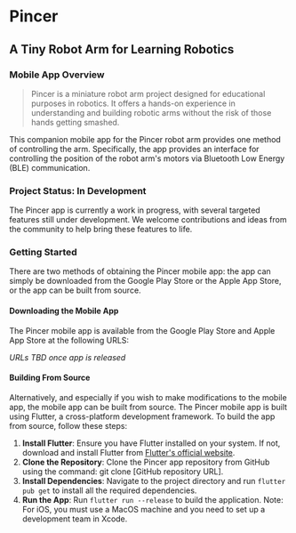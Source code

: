# Pincer

## A Tiny Robot Arm for Learning Robotics

### Mobile App Overview

> Pincer is a miniature robot arm project designed for educational purposes in robotics. It offers a
> hands-on experience in understanding and building robotic arms without the risk of those hands
> getting smashed.

This companion mobile app for the Pincer robot arm provides one method of controlling the arm.
Specifically, the app provides an interface for controlling the position of the robot arm's
motors via Bluetooth Low Energy (BLE) communication.

### Project Status: In Development

The Pincer app is currently a work in progress, with several targeted features still under
development. We welcome contributions and ideas from the community to help bring these features to
life.

### Getting Started

There are two methods of obtaining the Pincer mobile app: the app can simply be downloaded from the
Google Play Store or the Apple App Store, or the app can be built from source.

#### Downloading the Mobile App

The Pincer mobile app is available from the Google Play Store and Apple App Store at the following
URLS:

*URLs TBD once app is released*

#### Building From Source

Alternatively, and especially if you wish to make modifications to the mobile app, the mobile app
can be built from source. The Pincer mobile app is built using Flutter, a cross-platform development
framework. To build the app from source, follow these steps:

1. **Install Flutter**: Ensure you have Flutter installed on your system. If not, download and
   install Flutter from [Flutter's official website](https://docs.flutter.dev/get-started/install).
2. **Clone the Repository**: Clone the Pincer app repository from GitHub using the command: git
   clone [GitHub repository URL].
3. **Install Dependencies**: Navigate to the project directory and run ```flutter pub get``` to
   install all the required dependencies.
4. **Run the App**: Run ```flutter run --release``` to build the application. Note: For iOS, you
   must use a MacOS machine and you need to set up a development team in Xcode.

